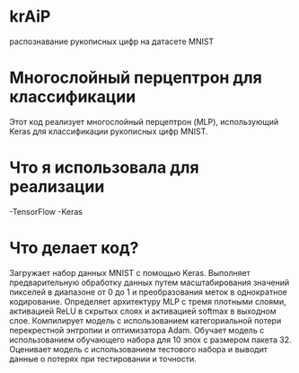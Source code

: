 # krAiP
распознавание рукописных цифр на датасете MNIST
# Многослойный перцептрон для классификации
Этот код реализует многослойный перцептрон (MLP), использующий Keras для классификации рукописных цифр MNIST.
# Что я использовала для реализации
-TensorFlow
-Keras
# Что делает код?
Загружает набор данных MNIST с помощью Keras.
Выполняет предварительную обработку данных путем масштабирования значений пикселей в диапазоне от 0 до 1 и преобразования меток в однократное кодирование.
Определяет архитектуру MLP с тремя плотными слоями, активацией ReLU в скрытых слоях и активацией softmax в выходном слое.
Компилирует модель с использованием категориальной потери перекрестной энтропии и оптимизатора Adam.
Обучает модель с использованием обучающего набора для 10 эпох с размером пакета 32.
Оценивает модель с использованием тестового набора и выводит данные о потерях при тестировании и точности.
